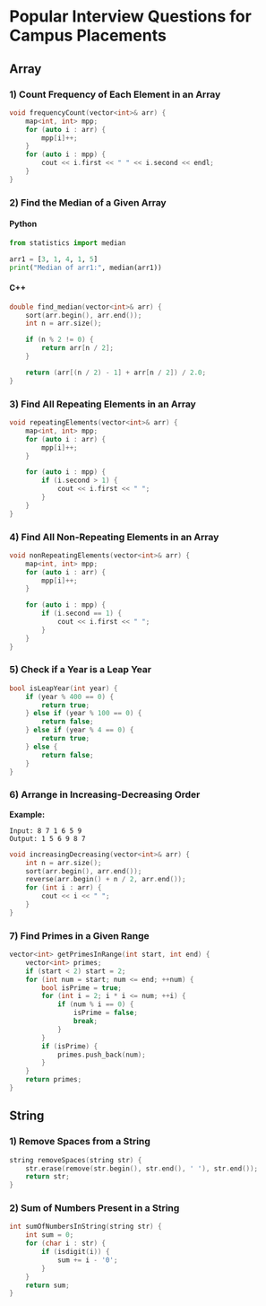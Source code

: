 # **Popular Interview Questions for Campus Placements**

## **Array**

### **1) Count Frequency of Each Element in an Array**
```cpp
void frequencyCount(vector<int>& arr) {
    map<int, int> mpp;
    for (auto i : arr) {
        mpp[i]++;
    }
    for (auto i : mpp) {
        cout << i.first << " " << i.second << endl;
    }
}
```

### **2) Find the Median of a Given Array**
#### **Python**
```python
from statistics import median

arr1 = [3, 1, 4, 1, 5]
print("Median of arr1:", median(arr1))
```

#### **C++**
```cpp
double find_median(vector<int>& arr) {
    sort(arr.begin(), arr.end());
    int n = arr.size();

    if (n % 2 != 0) {
        return arr[n / 2];
    }

    return (arr[(n / 2) - 1] + arr[n / 2]) / 2.0;
}
```

### **3) Find All Repeating Elements in an Array**
```cpp
void repeatingElements(vector<int>& arr) {
    map<int, int> mpp;
    for (auto i : arr) {
        mpp[i]++;
    }

    for (auto i : mpp) {
        if (i.second > 1) {
            cout << i.first << " ";
        }
    }
}
```

### **4) Find All Non-Repeating Elements in an Array**
```cpp
void nonRepeatingElements(vector<int>& arr) {
    map<int, int> mpp;
    for (auto i : arr) {
        mpp[i]++;
    }

    for (auto i : mpp) {
        if (i.second == 1) {
            cout << i.first << " ";
        }
    }
}
```

### **5) Check if a Year is a Leap Year**
```cpp
bool isLeapYear(int year) {
    if (year % 400 == 0) {
        return true;
    } else if (year % 100 == 0) {
        return false;
    } else if (year % 4 == 0) {
        return true;
    } else {
        return false;
    }
}
```

### **6) Arrange in Increasing-Decreasing Order**
**Example:**
```
Input: 8 7 1 6 5 9
Output: 1 5 6 9 8 7
```
```cpp
void increasingDecreasing(vector<int>& arr) {
    int n = arr.size();
    sort(arr.begin(), arr.end());
    reverse(arr.begin() + n / 2, arr.end());
    for (int i : arr) {
        cout << i << " ";
    }
}
```

### **7) Find Primes in a Given Range**
```cpp
vector<int> getPrimesInRange(int start, int end) {
    vector<int> primes;
    if (start < 2) start = 2;
    for (int num = start; num <= end; ++num) {
        bool isPrime = true;
        for (int i = 2; i * i <= num; ++i) {
            if (num % i == 0) {
                isPrime = false;
                break;
            }
        }
        if (isPrime) {
            primes.push_back(num);
        }
    }
    return primes;
}
```

## **String**

### **1) Remove Spaces from a String**
```cpp
string removeSpaces(string str) {
    str.erase(remove(str.begin(), str.end(), ' '), str.end());
    return str;
}
```

### **2) Sum of Numbers Present in a String**
```cpp
int sumOfNumbersInString(string str) {
    int sum = 0;
    for (char i : str) {
        if (isdigit(i)) {
            sum += i - '0';
        }
    }
    return sum;
}
```



